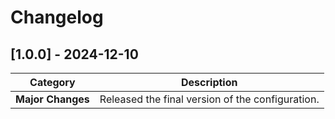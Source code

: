 # Changelog

## [1.0.0] - 2024-12-10

| **Category**      | **Description**                                                                                                   |
| ----------------- |-------------------------------------------------------------------------------------------------------------------|
| **Major Changes** | Released the final version of the configuration. |
